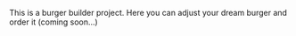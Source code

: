 This is a burger builder project. Here you can adjust your dream burger and order it (coming soon...)